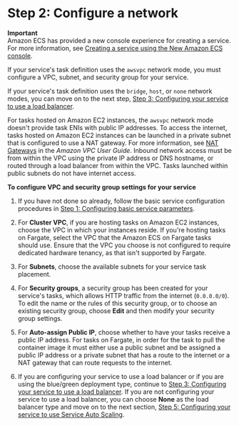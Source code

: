 # Step 2: Configure a network<a name="service-configure-network"></a>

**Important**  
Amazon ECS has provided a new console experience for creating a service\. For more information, see [Creating a service using the New Amazon ECS console](create-service-console-v2.md)\.

If your service's task definition uses the `awsvpc` network mode, you must configure a VPC, subnet, and security group for your service\.

If your service's task definition uses the `bridge`, `host`, or `none` network modes, you can move on to the next step, [Step 3: Configuring your service to use a load balancer](service-create-loadbalancer.md)\.

For tasks hosted on Amazon EC2 instances, the `awsvpc` network mode doesn't provide task ENIs with public IP addresses\. To access the internet, tasks hosted on Amazon EC2 instances can be launched in a private subnet that is configured to use a NAT gateway\. For more information, see [NAT Gateways](https://docs.aws.amazon.com/vpc/latest/userguide/vpc-nat-gateway.html) in the *Amazon VPC User Guide*\. Inbound network access must be from within the VPC using the private IP address or DNS hostname, or routed through a load balancer from within the VPC\. Tasks launched within public subnets do not have internet access\.

**To configure VPC and security group settings for your service**

1. If you have not done so already, follow the basic service configuration procedures in [Step 1: Configuring basic service parameters](basic-service-params.md)\.

1. For **Cluster VPC**, if you are hosting tasks on Amazon EC2 instances, choose the VPC in which your instances reside\. If you're hosting tasks on Fargate, select the VPC that the Amazon ECS on Fargate tasks should use\. Ensure that the VPC you choose is not configured to require dedicated hardware tenancy, as that isn't supported by Fargate\.

1. For **Subnets**, choose the available subnets for your service task placement\.

1. For **Security groups**, a security group has been created for your service's tasks, which allows HTTP traffic from the internet \(`0.0.0.0/0`\)\. To edit the name or the rules of this security group, or to choose an existing security group, choose **Edit** and then modify your security group settings\.

1. For **Auto\-assign Public IP**, choose whether to have your tasks receive a public IP address\. For tasks on Fargate, in order for the task to pull the container image it must either use a public subnet and be assigned a public IP address or a private subnet that has a route to the internet or a NAT gateway that can route requests to the internet\.

1. If you are configuring your service to use a load balancer or if you are using the blue/green deployment type, continue to [Step 3: Configuring your service to use a load balancer](service-create-loadbalancer.md)\. If you are not configuring your service to use a load balancer, you can choose **None** as the load balancer type and move on to the next section, [Step 5: Configuring your service to use Service Auto Scaling](service-configure-auto-scaling.md)\.